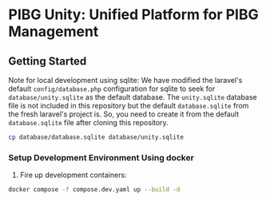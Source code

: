 # PIBG Unity: Unified Platform for PIBG Management

## Getting Started

Note for local development using sqlite: We have modified the laravel's default `config/database.php` configuration for sqlite to seek for `database/unity.sqlite` as the default database. The `unity.sqlite` database file is not included in this repository but the default `database.sqlite` from the fresh laravel's project is. So, you need to create it from the default `database.sqlite` file after cloning this repository.

```bash
cp database/database.sqlite database/unity.sqlite
```

### Setup Development Environment Using docker

1. Fire up development containers:

```bash
docker compose -f compose.dev.yaml up --build -d
```
